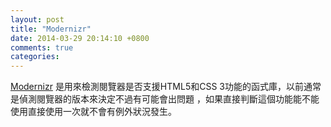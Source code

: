 ```yaml
---
layout: post
title: "Modernizr"
date: 2014-03-29 20:14:10 +0800
comments: true
categories: 
---
```


[Modernizr] 是用來檢測閱覽器是否支援HTML5和CSS 3功能的函式庫，以前通常是偵測閱覽器的版本來決定不過有可能會出問題
，如果直接判斷這個功能能不能使用直接使用一次就不會有例外狀況發生。


[Modernizr]: http://modernizr.com/